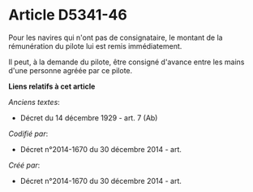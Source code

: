 # Article D5341-46

Pour les navires qui n'ont pas de consignataire, le montant de la rémunération du pilote lui est remis immédiatement.

Il peut, à la demande du pilote, être consigné d'avance entre les mains d'une personne agréée par ce pilote.

**Liens relatifs à cet article**

_Anciens textes_:

  - Décret du 14 décembre 1929 - art. 7 (Ab)

_Codifié par_:

  - Décret n°2014-1670 du 30 décembre 2014 - art.

_Créé par_:

  - Décret n°2014-1670 du 30 décembre 2014 - art.
